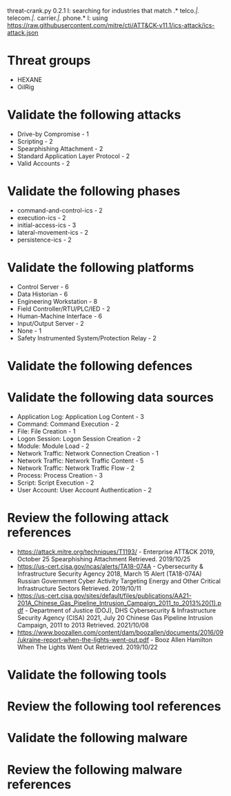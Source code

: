 threat-crank.py 0.2.1
I: searching for industries that match .* telco.*|.* telecom.*|.* carrier.*|.* phone.*
I: using https://raw.githubusercontent.com/mitre/cti/ATT&CK-v11.1/ics-attack/ics-attack.json
# Threat groups

* HEXANE
* OilRig

# Validate the following attacks

* Drive-by Compromise - 1
* Scripting - 2
* Spearphishing Attachment - 2
* Standard Application Layer Protocol - 2
* Valid Accounts - 2

# Validate the following phases

* command-and-control-ics - 2
* execution-ics - 2
* initial-access-ics - 3
* lateral-movement-ics - 2
* persistence-ics - 2

# Validate the following platforms

* Control Server - 6
* Data Historian - 6
* Engineering Workstation - 8
* Field Controller/RTU/PLC/IED - 2
* Human-Machine Interface - 6
* Input/Output Server - 2
* None - 1
* Safety Instrumented System/Protection Relay - 2

# Validate the following defences


# Validate the following data sources

* Application Log: Application Log Content - 3
* Command: Command Execution - 2
* File: File Creation - 1
* Logon Session: Logon Session Creation - 2
* Module: Module Load - 2
* Network Traffic: Network Connection Creation - 1
* Network Traffic: Network Traffic Content - 5
* Network Traffic: Network Traffic Flow - 2
* Process: Process Creation - 3
* Script: Script Execution - 2
* User Account: User Account Authentication - 2

# Review the following attack references

* https://attack.mitre.org/techniques/T1193/ - Enterprise ATT&CK 2019, October 25 Spearphishing Attachment Retrieved. 2019/10/25 
* https://us-cert.cisa.gov/ncas/alerts/TA18-074A - Cybersecurity & Infrastructure Security Agency 2018, March 15 Alert (TA18-074A) Russian Government Cyber Activity Targeting Energy and Other Critical Infrastructure Sectors Retrieved. 2019/10/11 
* https://us-cert.cisa.gov/sites/default/files/publications/AA21-201A_Chinese_Gas_Pipeline_Intrusion_Campaign_2011_to_2013%20(1).pdf - Department of Justice (DOJ), DHS Cybersecurity & Infrastructure Security Agency (CISA) 2021, July 20 Chinese Gas Pipeline Intrusion Campaign, 2011 to 2013 Retrieved. 2021/10/08 
* https://www.boozallen.com/content/dam/boozallen/documents/2016/09/ukraine-report-when-the-lights-went-out.pdf - Booz Allen Hamilton   When The Lights Went Out Retrieved. 2019/10/22 

# Validate the following tools


# Review the following tool references


# Validate the following malware


# Review the following malware references


